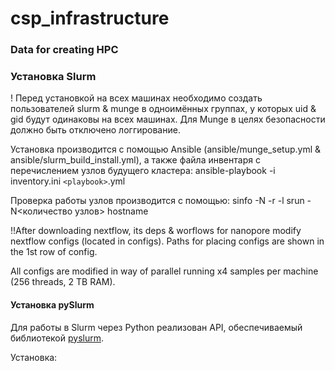 # csp_infrastructure

### Data for creating HPC

### Установка Slurm

 ! Перед установкой на всех машинах необходимо создать пользователей slurm & munge в одноимённых группах, у которых uid & gid будут одинаковы на всех машинах. Для Munge в целях безопасности должно быть отключено логгирование.

 Установка производится с помощью Ansible (ansible/munge_setup.yml & ansible/slurm_build_install.yml), а также файла инвентаря с перечислением узлов будущего кластера:
 ansible-playbook -i inventory.ini `<playbook>`.yml

 Проверка работы узлов производится с помощью:
   sinfo -N -r -l
   srun -N<количество узлов> hostname

!!After downloading nextflow, its deps & worflows for nanopore modify nextflow configs (located in configs). Paths for placing configs are shown in the 1st row of config.

All configs are modified in way of parallel running x4 samples per machine (256 threads, 2 TB RAM).

#### Установка pySlurm

Для работы в Slurm через Python реализован API, обеспечиваемый библиотекой [pyslurm](https://github.com/PySlurm/pyslurm).

Установка:
